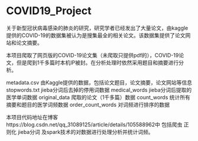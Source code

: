 # COVID19_Project
关于新型冠状病毒感染的肺炎的研究，研究学者已经发出了大量论文，由kaggle提供的COVID-19的数据集被认为是搜集最全的相关论文。该数据集提供了论文网站和论文摘要。

本项目爬取了网页版的COVID-19论文集（未爬取只提供pdf的），COVID-19论文，但是爬到1千多篇时本机IP被封。在分析处理时依然采用题目和摘要进行分析。

metadata.csv 由Kaggle提供的数据，包括论文题目，论文摘要，论文网站等信息
stopwords.txt jieba分词后去掉的停用词数据
medical_words jieba分词后提取的医学单词数据
original_data 爬取的论文（1千多篇）数据
count_words 统计所有摘要和题目的医学词频数据
order_count_words 对词频进行排序的数据

本项目代码地址在博客https://blog.csdn.net/qq_31089125/article/details/105588962中
包括爬虫 正则化 jieba分词 及spark技术的对数据进行处理分析并统计词频。
